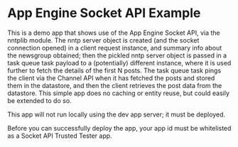 
# App Engine Socket API Example

This is a demo app that shows use of the App Engine Socket API, via the
nntplib module. The nntp server object is created (and the socket connection
opened) in a client request instance, and summary info about the newsgroup
obtained; then the pickled nntp server object is passed in a task queue task
payload to a (potentially) different instance, where it is used further to
fetch the details of the first N posts.  The task queue task pings the client
via the Channel API when it has fetched the posts and stored them in the
datastore, and then the client retrieves the post data from the datastore.
This simple app does no caching or entity reuse, but could easily be extended
to do so.

This app will not run locally using the dev app server; it must be deployed.

Before you can successfully deploy the app, your app id must be whitelisted as
a Socket API Trusted Tester app.
